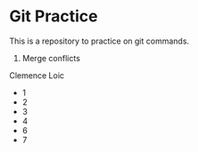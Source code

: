 # Git Practice


This is a repository to practice on git commands.
1. Merge conflicts

Clemence
Loic
- 1
- 2
- 3
- 4
- 6
- 7
